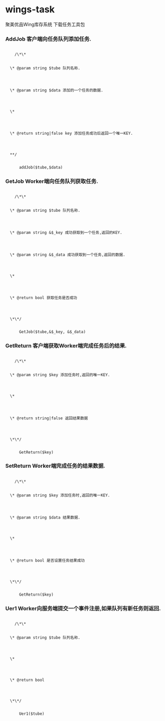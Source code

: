 # wings-task
聚美优品Wing库存系统 下载任务工具包

<h3>AddJob 客户端向任务队列添加任务.</h3>

<code>
    /\*\*
    <p>&nbsp;&nbsp;\* @param string $tube 队列名称.</p>
    <p>&nbsp;&nbsp;\* @param string $data 添加的一个任务的数据.</p>
    <p>&nbsp;&nbsp;\*</p>
    <p>&nbsp;&nbsp;\* @return string|false key 添加任务成功后返回一个唯一KEY.</p>
    <p>&nbsp;&nbsp;**/</p>
    &nbsp;&nbsp;addJob($tube,$data)
</code>

<h3>GetJob Worker端向任务队列获取任务.</h3>

<code>
    /\*\*
    <p>&nbsp;&nbsp;\* @param string $tube 队列名称.</p>
    <p>&nbsp;&nbsp;\* @param string &$_key 成功获取到一个任务,返回的KEY.</p>
    <p>&nbsp;&nbsp;\* @param string &$_data 成功获取到一个任务,返回的数据.</p>
    <p>&nbsp;&nbsp;\*</p>
    <p>&nbsp;&nbsp;\* @return bool 获取任务是否成功</p>
    <p>&nbsp;&nbsp;\*\*/</p>
    &nbsp;&nbsp;GetJob($tube,&$_key, &$_data)
</code>

<h3>GetReturn 客户端获取Worker端完成任务后的结果.</h3>

<code>
    /\*\*
    <p>&nbsp;&nbsp;\* @param string $key 添加任务时,返回的唯一KEY.</p>
    <p>&nbsp;&nbsp;\*</p>
    <p>&nbsp;&nbsp;\* @return string|false 返回结果数据</p>
    <p>&nbsp;&nbsp;\*\*/</p>
    &nbsp;&nbsp;GetReturn($key)
</code>


<h3>SetReturn Worker端完成任务的结果数据.</h3>

<code>
    /\*\*
    <p>&nbsp;&nbsp;\* @param string $key 添加任务时,返回的唯一KEY.</p>
    <p>&nbsp;&nbsp;\* @param string $data 结果数据.</p>
    <p>&nbsp;&nbsp;\*</p>
    <p>&nbsp;&nbsp;\* @return bool 是否设置任务结果成功</p>
    <p>&nbsp;&nbsp;\*\*/</p>
    &nbsp;&nbsp;GetReturn($key)
</code>

<h3>Uer1 Worker向服务端提交一个事件注册,如果队列有新任务则返回.</h3>

<code>
    /\*\*
    <p>&nbsp;&nbsp;\* @param string $tube 队列名称.</p>
    <p>&nbsp;&nbsp;\*</p>
    <p>&nbsp;&nbsp;\* @return bool</p>
    <p>&nbsp;&nbsp;\*\*/</p>
    &nbsp;&nbsp;Uer1($tube)
</code>



